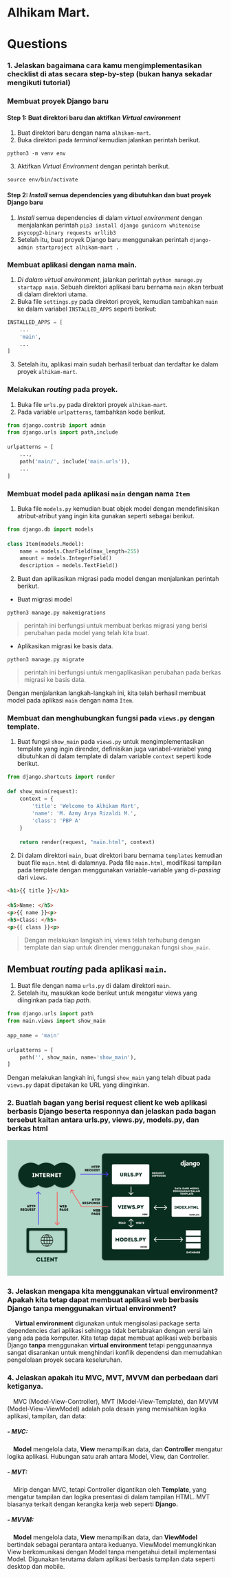 # Alhikam Mart.

# Questions
### 1. Jelaskan bagaimana cara kamu mengimplementasikan checklist di atas secara step-by-step (bukan hanya sekadar mengikuti tutorial)

### Membuat proyek Django baru
#### Step 1: Buat direktori baru dan aktifkan _Virtual environment_
1. Buat direktori baru dengan nama `alhikam-mart`.
2. Buka direktori pada _terminal_ kemudian jalankan perintah berikut.
```
python3 -m venv env
```
3. Aktifkan *Virtual Environment* dengan perintah berikut.
```
source env/bin/activate
```

#### Step 2: _Install_ semua dependencies yang dibutuhkan dan buat proyek Django baru
1. _Install_ semua dependencies di dalam _virtual environment_ dengan menjalankan perintah `pip3 install django
gunicorn
whitenoise
psycopg2-binary
requests
urllib3`
2. Setelah itu, buat proyek Django baru menggunakan perintah `django-admin startproject alhikam-mart .`

### Membuat aplikasi dengan nama main.
1. *Di dalam _virtual environment_*, jalankan perintah
`python manage.py startapp main`. Sebuah direktori aplikasi baru bernama `main` akan terbuat di dalam direktori utama.
2. Buka file `settings.py` pada direktori proyek, kemudian tambahkan `main` ke dalam variabel `INSTALLED_APPS` seperti berikut:
```python
INSTALLED_APPS = [
    ...
    'main',
    ...
]
```
3. Setelah itu, aplikasi main sudah berhasil terbuat dan terdaftar ke dalam proyek `alhikam-mart`.

### Melakukan _routing_ pada proyek.
1. Buka file `urls.py` pada direktori proyek `alhikam-mart`.
2. Pada variable `urlpatterns`, tambahkan kode berikut.
```python
from django.contrib import admin
from django.urls import path,include

urlpatterns = [
    ...,
    path('main/', include('main.urls')),
    ...
]
```

### Membuat model pada aplikasi `main` dengan nama `Item`
1. Buka file `models.py` kemudian buat objek model dengan mendefinisikan atribut-atribut yang ingin kita gunakan seperti sebagai berikut.
```python
from django.db import models

class Item(models.Model):
    name = models.CharField(max_length=255)
    amount = models.IntegerField()
    description = models.TextField()
```

2. Buat dan aplikasikan migrasi pada model dengan menjalankan perintah berikut.
* Buat migrasi model
```
python3 manage.py makemigrations
```
> perintah ini berfungsi untuk membuat berkas migrasi yang berisi perubahan pada model yang telah kita buat.

* Aplikasikan migrasi ke basis data.
```
python3 manage.py migrate
```
> perintah ini berfungsi untuk mengaplikasikan perubahan pada berkas migrasi ke basis data.

Dengan menjalankan langkah-langkah ini, kita telah berhasil membuat model pada aplikasi `main` dengan nama `Item`.

###  Membuat dan menghubungkan fungsi pada `views.py` dengan template.
1. Buat fungsi `show_main` pada `views.py` untuk mengimplementasikan template yang ingin dirender, definisikan juga variabel-variabel yang dibutuhkan di dalam template di dalam variable `context` seperti kode berikut.
```python
from django.shortcuts import render

def show_main(request):
    context = {
        'title': 'Welcome to Alhikam Mart',
        'name': 'M. Azmy Arya Rizaldi M.',
        'class': 'PBP A'
    }

    return render(request, "main.html", context)
```

2. Di dalam direktori `main`, buat direktori baru bernama `templates` kemudian buat file `main.html` di dalamnya. Pada file `main.html`, modifikasi tampilan pada template dengan menggunakan variable-variable yang di-_passing_ dari `views`.
```html
<h1>{{ title }}</h1>

<h5>Name: </h5>
<p>{{ name }}<p>
<h5>Class: </h5>
<p>{{ class }}<p>
```

> Dengan melakukan langkah ini, views telah terhubung dengan template dan siap untuk dirender menggunakan fungsi `show_main`.

## Membuat _routing_ pada aplikasi `main`.
1. Buat file dengan nama `urls.py` di dalam direktori `main`.
2. Setelah itu, masukkan kode berikut untuk mengatur views yang diinginkan pada tiap _path_.
```python
from django.urls import path
from main.views import show_main

app_name = 'main'

urlpatterns = [
    path('', show_main, name='show_main'),
]
```

Dengan melakukan langkah ini, fungsi `show_main` yang telah dibuat pada `views.py` dapat dipetakan ke URL yang diinginkan.


### 2. Buatlah bagan yang berisi request client ke web aplikasi berbasis Django beserta responnya dan jelaskan pada bagan tersebut kaitan antara urls.py, views.py, models.py, dan berkas html

![Bagan](/img/bagan.png "Bagan")


### 3. Jelaskan mengapa kita menggunakan virtual environment? Apakah kita tetap dapat membuat aplikasi web berbasis Django tanpa menggunakan virtual environment?
&emsp; **Virtual environment** digunakan untuk mengisolasi package serta dependencies dari aplikasi sehingga tidak bertabrakan dengan versi lain yang ada pada komputer. Kita tetap dapat membuat aplikasi web berbasis Django **tanpa** menggunakan **virtual environment** tetapi penggunaannya sangat disarankan untuk menghindari konflik dependensi dan memudahkan pengelolaan proyek secara keseluruhan.

### 4. Jelaskan apakah itu MVC, MVT, MVVM dan perbedaan dari ketiganya.
&emsp;MVC (Model-View-Controller), MVT (Model-View-Template), dan MVVM (Model-View-ViewModel) adalah pola desain yang memisahkan logika aplikasi, tampilan, dan data:

##### - MVC: 
&emsp;**Model** mengelola data, **View** menampilkan data, dan **Controller** mengatur logika aplikasi. Hubungan satu arah antara Model, View, dan Controller.

##### - MVT: 
&emsp;Mirip dengan MVC, tetapi Controller digantikan oleh **Template**, yang mengatur tampilan dan logika presentasi di dalam tampilan HTML. MVT biasanya terkait dengan kerangka kerja web seperti **Django.**

##### - MVVM: 
&emsp;**Model** mengelola data, **View** menampilkan data, dan **ViewModel** bertindak sebagai perantara antara keduanya. ViewModel memungkinkan View berkomunikasi dengan Model tanpa mengetahui detail implementasi Model. Digunakan terutama dalam aplikasi berbasis tampilan data seperti desktop dan mobile.
